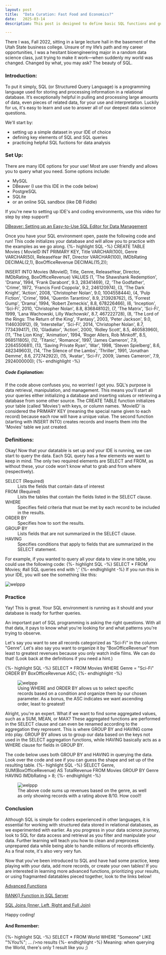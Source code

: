```yaml
---
layout: post
title:  "Data Curation: Fast Food and Economics?"
date:   2025-03-14
description: This post is designed to define basic SQL functions and guide you through your first SQL query as you enter the world of data science.  

---
```


<p class="intro"><span class="dropcap">T</span>here I was, Fall 2022, sitting in a large lecture hall in the basement of the Utah State business college. Unsure of my life’s path and my career opportunities, I was a hesitant bioengineering major in a random data science class, just trying to make it work—when suddenly my world was changed. Changed by what, you may ask? The beauty of SQL. </p>

### Introduction:
To put it simply, SQL (or Structured Query Language) is a programming language used for storing and processing information in a relational database. It’s exceptionally helpful in pulling and processing large amounts of data, even pieces of related data, for your use and interpretation. Luckily for us, it's easy to learn and use to answer all of our deepest data science questions. 

We'll start by:
* setting up a simple dataset in your IDE of choice
* defining key elements of SQL and SQL queries
* practicing helpful SQL fuctions for data analysis

### Set Up:
There are many IDE options for your use! Most are user friendly and allows you to query what you need. Some options include:
* MySQL
* DBeaver (I use this IDE in the code below)
* PostgreSQL
* SQLite
* or an online SQL sandbox (like DB Fiddle)

If you're new to setting up IDE's and coding environments, use this video for step by step support!

<a href="https://www.youtube.com/watch?v=FWPMtHEYdFA" target="_blank">DBeaver: Setting up an Easy-to-Use SQL Editor for Data Management</a>

Once you have your SQL environment open, paste the following code and run! This code initializes your database and will allow you to practice with the examples as we go along. 
{%- highlight SQL -%}
CREATE TABLE Movies (
    MovieID INT PRIMARY KEY,
    Title VARCHAR(100),
    Genre VARCHAR(50),
    ReleaseYear INT,
    Director VARCHAR(100),
    IMDbRating DECIMAL(2,1),
    BoxOfficeRevenue DECIMAL(15,2)); 

INSERT INTO Movies (MovieID, Title, Genre, ReleaseYear, Director, IMDbRating, BoxOfficeRevenue)
VALUES
(1, 'The Shawshank Redemption', 'Drama', 1994, 'Frank Darabont', 9.3, 28341469),
(2, 'The Godfather', 'Crime', 1972, 'Francis Ford Coppola', 9.2, 246120974),
(3, 'The Dark Knight', 'Action', 2008, 'Christopher Nolan', 9.0, 1004558444),
(4, 'Pulp Fiction', 'Crime', 1994, 'Quentin Tarantino', 8.9, 213928762),
(5, 'Forrest Gump', 'Drama', 1994, 'Robert Zemeckis', 8.8, 678226466),
(6, 'Inception', 'Sci-Fi', 2010, 'Christopher Nolan', 8.8, 836848102),
(7, 'The Matrix', 'Sci-Fi', 1999, 'Lana Wachowski, Lilly Wachowski', 8.7, 467222728),
(8, 'The Lord of the Rings: The Return of the King', 'Fantasy', 2003, 'Peter Jackson', 9.0, 1146030912),
(9, 'Interstellar', 'Sci-Fi', 2014, 'Christopher Nolan', 8.7, 773439417),
(10, 'Gladiator', 'Action', 2000, 'Ridley Scott', 8.5, 460583960),
(11, 'The Lion King', 'Animation', 1994, 'Roger Allers, Rob Minkoff', 8.5, 968511805),
(12, 'Titanic', 'Romance', 1997, 'James Cameron', 7.9, 2264550681),
(13, 'Saving Private Ryan', 'War', 1998, 'Steven Spielberg', 8.6, 482349603),
(14, 'The Silence of the Lambs', 'Thriller', 1991, 'Jonathan Demme', 8.6, 272742922),
(15, 'Avatar', 'Sci-Fi', 2009, 'James Cameron', 7.9, 2924000000);
{%- endhighlight -%}

##### Code Explanation:
If the code above confuses you, no worries! I got you. SQL's purpose is data retrieval, manipulation, and management. This means you'll start all your queries either initializing a database and inserting values or retrieving a database from some other source. The CREATE TABLE function initializes your table (called 'Movies') with keys, or column names. 'MovieID' is considered the PRIMARY KEY (meaning the special name given to each record) because each row will have a unique value.
The second function (starting with INSERT INTO) creates records and inserts them into the 'Movies' table we just created.

### Definitions:
Okay! Now that your datatable is set up and your IDE is running, we can start to query the data. Each SQL query has a few elements we want to keep in mind. The only two required elements are SELECT and FROM, as without these, your code won't know what to grab and from where (respectively).  

<dl>
  <dt>SELECT (Required)</dt>
  <dd>Lists the fields that contain data of interest
  </dd>
  <dt>FROM (Required)</dt>
  <dd>Lists the tables that contain the fields listed in the SELECT clause.</dd>
  <dt>WHERE</dt>
  <dd>Specifies field criteria that must be met by each record to be included in the results.</dd>
  <dt>ORDER BY</dt>
  <dd>Specifies how to sort the results.</dd>
  <dt>GROUP BY</dt>
  <dd> Lists fields that are not summarized in the SELECT clause.</dd>
  <dt>HAVING</dt>
  <dd>Specifies conditions that apply to fields that are summarized in the SELECT statement.</dd>
</dl>

For example, if you wanted to query all your data to view in one table, you could use the following code:
{%- highlight SQL -%}
SELECT *
FROM Movies; #all SQL queries end with ';'
{%- endhighlight -%}
If you run this in your IDE, you will see the something like this:

<img src="{{site.url}}/{{site.baseurl}}/assets/img/Screenshot3.jpg" alt="welppp"/>

### Practice
Yay! This is great. Your SQL environment is running as it should and your database is ready for further queries. 

An important part of SQL programming is asking the right questions. With all that data, it pays to know what you're looking for and what patterns you're trying to observe. 

Let's say you want to see all records categorized as "Sci-Fi" in the column "Genre". Let's also say you want to organize it by "BoxOfficeRevenue" from least to greatest revenues because you only watch indie films. We can do that! (Look back at the definitions if you need a hint.)

{%- highlight SQL -%}
SELECT *
FROM Movies 
WHERE Genre = "Sci-Fi"
ORDER BY BoxOfficeRevenue ASC;
{%- endhighlight -%}
<figure>
<img src="{{site.url}}/{{site.baseurl}}/assets/img/Screenshot4.jpg" alt="welppp"/>
<figcaption>Using WHERE and ORDER BY allows us to select specific records based on a condition and organize them by our chosen parameter. As a bonus, the ASC indicates we want ascending order, least to greatest!</figcaption>
</figure>

Alright, you're an expert. What if we want to find some aggregated values, such as a SUM, MEAN, or MAX? These aggregated functions are performed in the SELECT clause and can even be renamed according to the aggregation they represent. This is where GROUP BY and HAVING come into play. GROUP BY allows us to group our data based on the keys not used in the SELECT aggregation functions, while HAVING basically acts as a WHERE clause for fields in GROUP BY. 

The code below uses both GROUP BY and HAVING in querying the data. Look over the code and see if you can guess the shape and set up of the resulting table. 
{%- highlight SQL -%}
SELECT Genre, SUM(BoxOfficeRevenue) AS TotalRevenue 
FROM Movies
GROUP BY Genre
HAVING IMDbRating > 8;
{%- endhighlight -%}
<figure>
<img src="{{site.url}}/{{site.baseurl}}/assets/img/Screenshot5.jpg" alt="welppp"/>
<figcaption>The above code sums up revenues based on the genre, as well as only showing records with a rating above 8/10. How cool!!</figcaption>
</figure>

### Conclusion
Although SQL is simple for coders experienced in other languages, it is essential for working with structured data stored in relational databases, as we experimented with earlier. As you progress in your data science journey, look to SQL for data access and retrieval as you filter and manipulate your data. Further learning will teach you how to clean and preprocess unprepared data while being able to handle millions of records efficiently. As a final note, it's also very very fun. 

Now that you've been introduced to SQL and have had some practice, keep playing with your data, add more records, or create your own tables! If you are interested in learning more advanced functions, prioritizing your results, or using fragmanted datatables pieced together, look to the links below! 

<a href="https://www.geeksforgeeks.org/sql-advanced-functions/" target="_blank">Advanced Functions</a>

<a href="https://www.geeksforgeeks.org/rank-function-in-sql-server/" target="_blank">RANK() Function in SQL Server</a>

<a href="https://www.geeksforgeeks.org/sql-join-set-1-inner-left-right-and-full-joins/" target="_blank">SQL Joins (Inner, Left, Right and Full Join)</a>

Happy coding!

#### And Remember:
{%- highlight SQL -%}
SELECT *
FROM World
WHERE "Someone"
LIKE "%You%";
...
/>no results
{%- endhighlight -%}
Meaning: when querying the World, there's only 1 result like you ;)